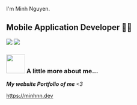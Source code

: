 I'm Minh Nguyen.  
## Mobile Application Developer 👨‍💻

[![](https://img.shields.io/badge/Facebook-NguyenNgocMinh-blue)](https://www.facebook.com/minhnn.0/)
[![](https://img.shields.io/badge/Gmail-ngocminhit2000%40gmail.com-red)](mailto:ngocminhit2000@gmail.com)


### <img src="https://media.giphy.com/media/VgCDAzcKvsR6OM0uWg/giphy.gif" width="50"> A little more about me... 

<em><b>My website Portfolio of me </b><3</em><p href="https://minhnn.me" >https://minhnn.dev</p>

